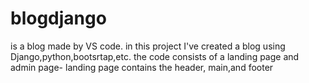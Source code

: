 # blogdjango
is a blog made by VS code. in this project I've created a blog using Django,python,bootsrtap,etc. the code consists of a landing page and admin page- landing page contains the header, main,and footer
